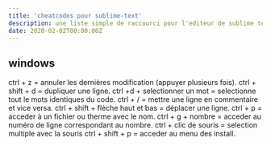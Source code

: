```yaml
---
title: 'cheatcodes pour sublime-text'
description: une liste simple de raccourci pour l'editeur de sublime text.
date: 2020-02-02T00:00:00Z
---
```


## windows

ctrl + z = annuler les dernières modification (appuyer plusieurs fois).
ctrl + shift + d = dupliquer une ligne.
ctrl +d + selectionner un mot = selectionne tout le mots identiques du code.
ctrl + / = mettre une ligne en commentaire et vice versa.
ctrl + shift + flèche haut et bas = déplacer une ligne.
ctrl + p = acceder à un fichier ou therme avec le nom.
ctrl + g + nombre = acceder au numéro de ligne correspondant au nombre.
ctrl + clic de souris = selection multiple avec la souris
ctrl + shift + p = acceder au menu des install.
